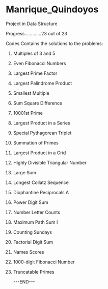 Manrique_Quindoyos
================================================

Project in Data Structure

Progress.............23 out of 23

Codes Contains the solutions to the problems:

1. Multiples of 3 and 5

2. Even Fibonacci Numbers

3. Largest Prime Factor

4. Largest Palindrome Product

5. Smallest Multiple

6. Sum Square Difference

7. 10001st Prime

8. Largest Product in a Series

9. Special Pythagorean Triplet

10. Summation of Primes

11. Largest Product in a Grid

12. Highly Divisible Triangular Number

13. Large Sum

14. Longest Collatz Sequence

15. Diophantine Reciprocals A

16. Power Digit Sum

17. Number Letter Counts

18. Maximum Path Sum I 

19. Counting Sundays

20. Factorial Digit Sum

21. Names Scores

22. 1000-digit Fibonacci Number

23. Truncatable Primes 

      ---END---
